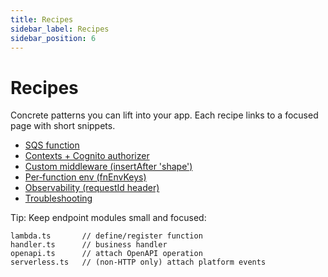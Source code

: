 ```yaml
---
title: Recipes
sidebar_label: Recipes
sidebar_position: 6
---
```


# Recipes

Concrete patterns you can lift into your app. Each recipe links to a focused
page with short snippets.

- [SQS function](./sqs.md)
- [Contexts + Cognito authorizer](./contexts-auth.md)
- [Custom middleware (insertAfter 'shape')](./custom-middleware.md)
- [Per‑function env (fnEnvKeys)](./per-function-env.md)
- [Observability (requestId header)](./observability.md)
- [Troubleshooting](./troubleshooting.md)

Tip: Keep endpoint modules small and focused:

```
lambda.ts       // define/register function
handler.ts      // business handler
openapi.ts      // attach OpenAPI operation
serverless.ts   // (non‑HTTP only) attach platform events
```

